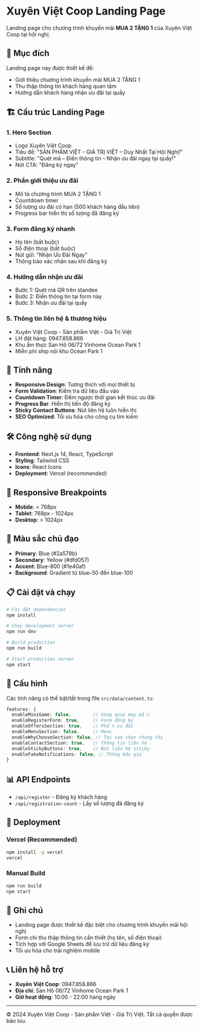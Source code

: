 # Xuyên Việt Coop Landing Page

Landing page cho chương trình khuyến mãi **MUA 2 TẶNG 1** của Xuyên Việt Coop tại hội nghị.

## 🎯 Mục đích

Landing page này được thiết kế để:
- Giới thiệu chương trình khuyến mãi MUA 2 TẶNG 1
- Thu thập thông tin khách hàng quan tâm
- Hướng dẫn khách hàng nhận ưu đãi tại quầy

## 🏗️ Cấu trúc Landing Page

### 1. Hero Section
- Logo Xuyên Việt Coop
- Tiêu đề: "SẢN PHẨM VIỆT - GIÁ TRỊ VIỆT – Duy Nhất Tại Hội Nghị!"
- Subtitle: "Quét mã – Điền thông tin – Nhận ưu đãi ngay tại quầy!"
- Nút CTA: "Đăng ký ngay"

### 2. Phần giới thiệu ưu đãi
- Mô tả chương trình MUA 2 TẶNG 1
- Countdown timer
- Số lượng ưu đãi có hạn (500 khách hàng đầu tiên)
- Progress bar hiển thị số lượng đã đăng ký

### 3. Form đăng ký nhanh
- Họ tên (bắt buộc)
- Số điện thoại (bắt buộc)
- Nút gửi: "Nhận Ưu Đãi Ngay"
- Thông báo xác nhận sau khi đăng ký

### 4. Hướng dẫn nhận ưu đãi
- Bước 1: Quét mã QR trên standee
- Bước 2: Điền thông tin tại form này
- Bước 3: Nhận ưu đãi tại quầy

### 5. Thông tin liên hệ & thương hiệu
- Xuyên Việt Coop - Sản phẩm Việt - Giá Trị Việt
- LH đặt hàng: 0947.858.866
- Khu ẩm thực San Hô 06/72 Vinhome Ocean Park 1
- Miễn phí ship nội khu Ocean Park 1

## 🚀 Tính năng

- **Responsive Design**: Tương thích với mọi thiết bị
- **Form Validation**: Kiểm tra dữ liệu đầu vào
- **Countdown Timer**: Đếm ngược thời gian kết thúc ưu đãi
- **Progress Bar**: Hiển thị tiến độ đăng ký
- **Sticky Contact Buttons**: Nút liên hệ luôn hiển thị
- **SEO Optimized**: Tối ưu hóa cho công cụ tìm kiếm

## 🛠️ Công nghệ sử dụng

- **Frontend**: Next.js 14, React, TypeScript
- **Styling**: Tailwind CSS
- **Icons**: React Icons
- **Deployment**: Vercel (recommended)

## 📱 Responsive Breakpoints

- **Mobile**: < 768px
- **Tablet**: 768px - 1024px
- **Desktop**: > 1024px

## 🎨 Màu sắc chủ đạo

- **Primary**: Blue (#2a579b)
- **Secondary**: Yellow (#dfd057)
- **Accent**: Blue-800 (#1e40af)
- **Background**: Gradient từ blue-50 đến blue-100

## 📋 Cài đặt và chạy

```bash
# Cài đặt dependencies
npm install

# Chạy development server
npm run dev

# Build production
npm run build

# Start production server
npm start
```

## 🔧 Cấu hình

Các tính năng có thể bật/tắt trong file `src/data/content.ts`:

```typescript
features: {
  enableMiniGame: false,        // Vòng quay may mắn
  enableRegisterForm: true,     // Form đăng ký
  enableOffersSection: true,    // Phần ưu đãi
  enableMenuSection: false,     // Menu
  enableWhyChooseSection: false, // Tại sao chọn chúng tôi
  enableContactSection: true,   // Thông tin liên hệ
  enableStickyButtons: true,    // Nút liên hệ sticky
  enableFakeNotifications: false, // Thông báo giả
}
```

## 📊 API Endpoints

- `/api/register` - Đăng ký khách hàng
- `/api/registration-count` - Lấy số lượng đã đăng ký

## 🚀 Deployment

### Vercel (Recommended)
```bash
npm install -g vercel
vercel
```

### Manual Build
```bash
npm run build
npm start
```

## 📝 Ghi chú

- Landing page được thiết kế đặc biệt cho chương trình khuyến mãi hội nghị
- Form chỉ thu thập thông tin cần thiết (họ tên, số điện thoại)
- Tích hợp với Google Sheets để lưu trữ dữ liệu đăng ký
- Tối ưu hóa cho trải nghiệm mobile

## 📞 Liên hệ hỗ trợ

- **Xuyên Việt Coop**: 0947.858.866
- **Địa chỉ**: San Hô 06/72 Vinhome Ocean Park 1
- **Giờ hoạt động**: 10:00 - 22:00 hàng ngày

---

© 2024 Xuyên Việt Coop - Sản phẩm Việt - Giá Trị Việt. Tất cả quyền được bảo lưu.
